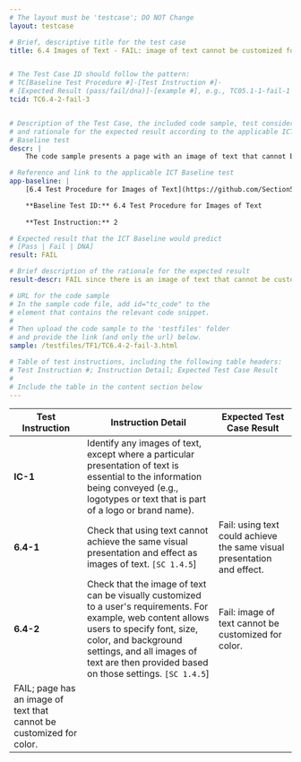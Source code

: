 ```yaml
---
# The layout must be 'testcase'; DO NOT Change
layout: testcase

# Brief, descriptive title for the test case
title: 6.4 Images of Text - FAIL: image of text cannot be customized for color 


# The Test Case ID should follow the pattern: 
# TC[Baseline Test Procedure #]-[Test Instruction #]-
# [Expected Result (pass/fail/dna)]-[example #], e.g., TC05.1-1-fail-1
tcid: TC6.4-2-fail-3


# Description of the Test Case, the included code sample, test considerations,
# and rationale for the expected result according to the applicable ICT
# Baseline test
descr: | 
    The code sample presents a page with an image of text that cannot be customized for color. A successful test should identify a FAIL against Baseline Test 6.4 Images of Text.

# Reference and link to the applicable ICT Baseline test
app-baseline: | 
    [6.4 Test Procedure for Images of Text](https://github.com/Section508Coordinators/ICTTestingBaseline/blob/section508coordinators301/06Images.md#64-test-procedure-for-images-of-text)

    **Baseline Test ID:** 6.4 Test Procedure for Images of Text
    
    **Test Instruction:** 2

# Expected result that the ICT Baseline would predict
# [Pass | Fail | DNA]
result: FAIL

# Brief description of the rationale for the expected result
result-descr: FAIL since there is an image of text that cannot be customized for color.

# URL for the code sample
# In the sample code file, add id="tc_code" to the 
# element that contains the relevant code snippet.
#
# Then upload the code sample to the 'testfiles' folder 
# and provide the link (and only the url) below.
sample: /testfiles/TF1/TC6.4-2-fail-3.html

# Table of test instructions, including the following table headers: 
# Test Instruction #; Instruction Detail; Expected Test Case Result
#
# Include the table in the content section below
---
```

| Test Instruction | Instruction Detail | Expected Test Case Result |
|------------------|--------------------|---------------------------|
| **IC-1** | Identify any images of text, except where a particular presentation of text is essential to the information being conveyed (e.g., logotypes or text that is part of a logo or brand name).
| **6.4-1** | Check that using text cannot achieve the same visual presentation and effect as images of text. `[SC 1.4.5`] | Fail: using text could achieve the same visual presentation and effect. |
| **6.4-2** | Check that the image of text can be visually customized to a user's requirements. For example, web content allows users to specify font, size, color, and background settings, and all images of text are then provided based on those settings. `[SC 1.4.5`] | Fail: image of text cannot be customized for color. |
| FAIL; page has an image of text that cannot be customized for color. |